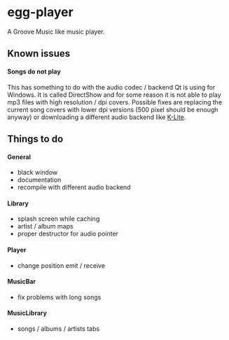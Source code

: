 # egg-player
A Groove Music like music player.

## Known issues
#### Songs do not play
This has something to do with the audio codec / backend Qt is using for Windows. It is called DirectShow and for some reason it is not able to play mp3 files with high resolution / dpi covers. Possible fixes are replacing the current song covers with lower dpi versions (500 pixel should be enough anyway) or downloading a different audio backend like [K-Lite](https://www.codecguide.com/download_kl.htm).

## Things to do

#### General
- black window
- documentation
- recompile with different audio backend

#### Library
- splash screen while caching
- artist / album maps
- proper destructor for audio pointer

#### Player
- change position emit / receive

#### MusicBar
- fix problems with long songs

#### MusicLibrary
- songs / albums / artists tabs
